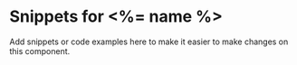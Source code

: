 # Snippets for <%= name %>

Add snippets or code examples here to make it easier to make changes on this component.

